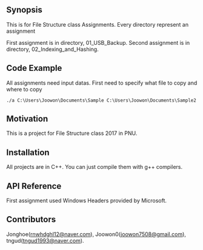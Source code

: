 ## Synopsis

This is for File Structure class Assignments. 
Every directory represent an assignment

First assignment is in directory, 01_USB_Backup.
Second assignment is in directory, 02_Indexing_and_Hashing.

## Code Example

All assignments need input datas.
First need to specify what file to copy and where to copy
```
./a C:\Users\Joowon\Documents\Sample C:\Users\Joowon\Documents\Sample2
```

## Motivation

This is a project for File Structure class 2017 in PNU.


## Installation

All projects are in C++. You can just compile them with g++ compilers.

## API Reference

First assignment used Windows Headers provided by Microsoft.

## Contributors

Jonghoe(rnwhdghl12@naver.com), Joowon0(joowon7508@gmail.com), tngud(tngud1993@naver.com).

